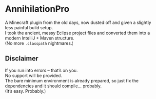 # AnnihilationPro

A Minecraft plugin from the old days, now dusted off and given a slightly less painful build setup.  
I took the ancient, messy Eclipse project files and converted them into a modern IntelliJ + Maven structure.  
(No more `.classpath` nightmares.)

## Disclaimer
If you run into errors – that’s on you.  
No support will be provided.  
The bare minimum environment is already prepared, so just fix the dependencies and it should compile… probably.  
(It’s easy. Probably.)

